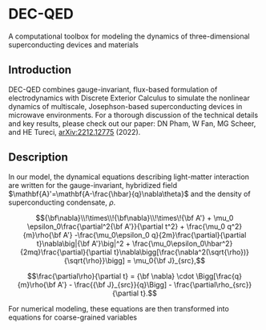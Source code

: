 # DEC-QED
A computational toolbox for modeling the dynamics of three-dimensional superconducting devices and materials

## Introduction
DEC-QED combines gauge-invariant, flux-based formulation of electrodynamics with Discrete Exterior Calculus to simulate the nonlinear dynamics of multiscale, Josephson-based superconducting devices in microwave environments. For a thorough discussion of the technical details and key results, please check out our paper: DN Pham, W Fan, MG Scheer, and HE Tureci, [arXiv:2212.12775](https://arxiv.org/abs/2212.12775) (2022).

## Description
In our model, the dynamical equations describing light-matter interaction are written for the gauge-invariant, hybridized field $\mathbf{A}'=\mathbf{A-\frac{\hbar}{q}\nabla\theta}$ and the density of superconducting condensate, $\rho$. 

$${\bf\nabla}\\!\times\\!{\bf\nabla}\\!\times\!{\bf A'} + \mu_0 \epsilon_0\frac{\partial^2{\bf A'}}{\partial t^2} + \frac{\mu_0 q^2}{m}\rho{\bf A'}  -\frac{\mu_0\epsilon_0 q}{2m}\frac{\partial}{\partial t}\nabla\big|{\bf A'}\big|^2 + \frac{\mu_0\epsilon_0\hbar^2}{2mq}\frac{\partial}{\partial t}\nabla\bigg[\frac{\nabla^2(\sqrt{\rho})}{\sqrt{\rho}}\bigg] =  \mu_0{\bf J}_{src},$$

$$\frac{\partial\rho}{\partial t}  = {\bf \nabla} \cdot \Bigg[\frac{q}{m}\rho{\bf A'} - \frac{{\bf J}_{src}}{q}\Bigg] - \frac{\partial\rho_{src}}{\partial t}.$$

For numerical modeling, these equations are then transformed into equations for coarse-grained variables 
